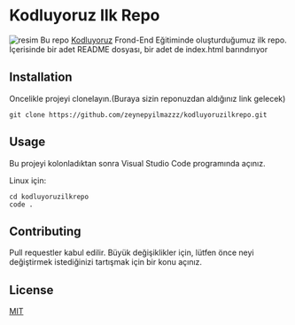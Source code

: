 # Kodluyoruz Ilk Repo
![resim](https://i.hizliresim.com/167trub.PNG)
Bu repo [Kodluyoruz](https://www.kodluyoruz.org/) Frond-End Eğitiminde oluşturduğumuz ilk repo. İçerisinde bir adet README dosyası, bir adet de index.html barındırıyor

## Installation
Oncelikle projeyi clonelayın.(Buraya sizin reponuzdan aldığınız link gelecek)

```
git clone https://github.com/zeynepyilmazzz/kodluyoruzilkrepo.git
```
## Usage
Bu projeyi kolonladıktan sonra Visual Studio Code programında açınız.

Linux için:

```
cd kodluyoruzilkrepo
code .
```
## Contributing

Pull requestler kabul edilir. Büyük değişiklikler için, lütfen önce neyi değiştirmek istediğinizi tartışmak için bir konu açınız.

## License

[MIT](https://choosealicense.com/licenses/mit/)
